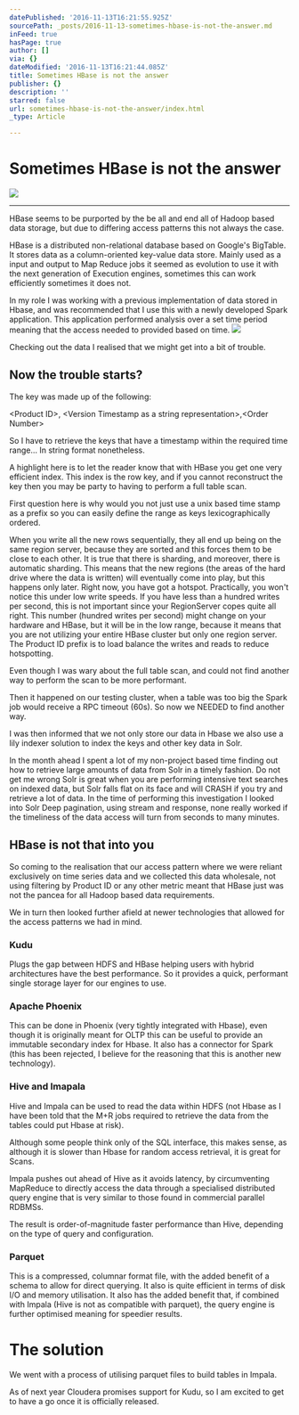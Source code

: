 ```yaml
---
datePublished: '2016-11-13T16:21:55.925Z'
sourcePath: _posts/2016-11-13-sometimes-hbase-is-not-the-answer.md
inFeed: true
hasPage: true
author: []
via: {}
dateModified: '2016-11-13T16:21:44.085Z'
title: Sometimes HBase is not the answer
publisher: {}
description: ''
starred: false
url: sometimes-hbase-is-not-the-answer/index.html
_type: Article

---
```

# Sometimes HBase is not the answer
![](https://the-grid-user-content.s3-us-west-2.amazonaws.com/45a7a6be-128c-4bef-b582-fcd21bd8c8e0.png)

---

HBase seems to be purported by the be all and end all of Hadoop based data storage, but due to differing access patterns this not always the case.

HBase is a distributed non-relational database based on Google's BigTable. It stores data as a column-oriented key-value data store. Mainly used as a input and output to Map Reduce jobs it seemed as evolution to use it with the next generation of Execution engines, sometimes this can work efficiently sometimes it does not.

In my role I was working with a previous implementation of data stored in Hbase, and was recommended that I use this with a newly developed Spark application. This application performed analysis over a set time period meaning that the access needed to provided based on time.
![](https://s3-us-west-2.amazonaws.com/the-grid-img/p/82432499344a73c5477268f3dca8afcac816aafd.gif)

Checking out the data I realised that we might get into a bit of trouble.

## Now the trouble starts?

The key was made up of the following:

<Product ID\>, <Version Timestamp as a string representation\>,<Order Number\>

So I have to retrieve the keys that have a timestamp within the required time range... In string format nonetheless.

A highlight here is to let the reader know that with HBase you get one very efficient index. This index is the row key, and if you cannot reconstruct the key then you may be party to having to perform a full table scan.

First question here is why would you not just use a unix based time stamp as a prefix so you can easily define the range as keys lexicographically ordered.

When you write all the new rows sequentially, they all end up being on the same region server, because they are sorted and this forces them to be close to each other. It is true that there is sharding, and moreover, there is automatic sharding. This means that the new regions (the areas of the hard drive where the data is written) will eventually come into play, but this happens only later. Right now, you have got a hotspot. Practically, you won't notice this under low write speeds. If you have less than a hundred writes per second, this is not important since your RegionServer copes quite all right. This number (hundred writes per second) might change on your hardware and HBase, but it will be in the low range, because it means that you are not utilizing your entire HBase cluster but only one region server. The Product ID prefix is to load balance the writes and reads to reduce hotspotting.

Even though I was wary about the full table scan, and could not find another way to perform the scan to be more performant.

Then it happened on our testing cluster, when a table was too big the Spark job would receive a RPC timeout (60s). So now we NEEDED to find another way.

I was then informed that we not only store our data in Hbase we also use a lily indexer solution to index the keys and other key data in Solr.

In the month ahead I spent a lot of my non-project based time finding out how to retrieve large amounts of data from Solr in a timely fashion. Do not get me wrong Solr is great when you are performing intensive text searches on indexed data, but Solr falls flat on its face and will CRASH if you try and retrieve a lot of data. In the time of performing this investigation I looked into Solr Deep pagination, using stream and response, none really worked if the timeliness of the data access will turn from seconds to many minutes.

## HBase is not that into you

So coming to the realisation that our access pattern where we were reliant exclusively on time series data and we collected this data wholesale, not using filtering by Product ID or any other metric meant that HBase just was not the pancea for all Hadoop based data requirements.

We in turn then looked further afield at newer technologies that allowed for the access patterns we had in mind.

### Kudu

Plugs the gap between HDFS and HBase helping users with hybrid architectures have the best performance. So it provides a quick, performant single storage layer for our engines to use.

### Apache Phoenix

This can be done in Phoenix (very tightly integrated with Hbase), even though it is originally meant for OLTP this can be useful to provide an immutable secondary index for Hbase. It also has a connector for Spark (this has been rejected, I believe for the reasoning that this is another new technology).

### Hive and Imapala

Hive and Impala can be used to read the data within HDFS (not Hbase as I have been told that the M+R jobs required to retrieve the data from the tables could put Hbase at risk).

Although some people think only of the SQL interface, this makes sense, as although it is slower than Hbase for random access retrieval, it is great for Scans.

Impala pushes out ahead of Hive as it avoids latency, by circumventing MapReduce to directly access the data through a specialised distributed query engine that is very similar to those found in commercial parallel RDBMSs.

The result is order-of-magnitude faster performance than Hive, depending on the type of query and configuration.

### Parquet

This is a compressed, columnar format file, with the added benefit of a schema to allow for direct querying. It also is quite efficient in terms of disk I/O and memory utilisation. It also has the added benefit that, if combined with Impala (Hive is not as compatible with parquet), the query engine is further optimised meaning for speedier results.

# The solution

We went with a process of utilising parquet files to build tables in Impala.

As of next year Cloudera promises support for Kudu, so I am excited to get to have a go once it is officially released.